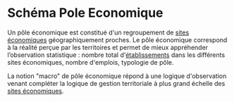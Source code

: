 # Schéma Pole Economique

Un pôle économique est constitué d'un regroupement de [sites économiques](https://github.com/cnigfr/schema-sites-economiques/tree/main/schema/site-eco) géographiquement proches.
Le pôle économique correspond à la réalité perçue par les territoires et permet de mieux appréhender l’observation statistique : nombre total d'[établissements](https://github.com/cnigfr/schema-sites-economiques/blob/main/schema/etablissement/README.md) dans les différents sites économiques, nombre d'emplois, typologie de pôle.

La notion "macro" de pôle économique répond à une logique d'observation venant compléter la logique de gestion territoriale à plus grand échelle des [sites économiques](https://github.com/cnigfr/schema-sites-economiques/tree/main/schema/site-eco).




